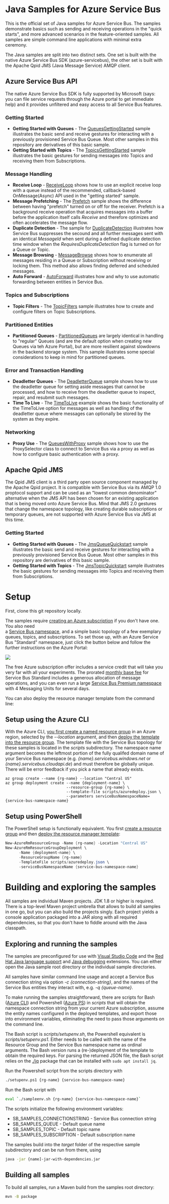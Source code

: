 # Java Samples for Azure Service Bus

This is the official set of Java samples for Azure Service Bus. The samples demonstrate basics 
such as sending and receiving operations in the "quick starts", and more advanced scenarios in 
the feature-oriented samples. All samples are simple command line applications with minimal extra 
ceremony. 

The Java samples are split into two distinct sets. One set is built with the native Azure Service Bus 
SDK (azure-servicebus), the other set is built with the Apache Qpid JMS (Java Message Service) AMQP client.

## Azure Service Bus API 

The native Azure Service Bus SDK is fully supported by Microsoft (says: you can file service requests through 
the Azure portal to get immediate help) and it provides unfiltered and easy access to all Service Bus features. 

### Getting Started

* **Getting Started with Queues** - The [QueuesGettingStarted](./azure-servicebus/QueuesGettingStarted) sample illustrates the basic send and receive gestures 
  for interacting with a previously provisioned Service Bus Queue. Most other samples in this repository are derivatives of this basic sample. 
* **Getting Started with Topics** - The [TopicsGettingStarted](./azure-servicebus/TopicsGettingStarted) sample illustrates the basic gestures for sending
  messages into Topics and receiving them from Subscriptions.

### Message Handling

* **Receive Loop** - [ReceiveLoop](./azure-servicebus/ReceiveLoop) shows how to use an explicit receive loop with a queue instead of the 
   recommended, callback-based OnMessage(Async) API used in the "getting started" sample.
* **Message Prefetching** - The [Prefetch](./azure-servicebus/Prefetch) sample shows the difference between having "prefetch" turned on or off for the receiver. 
  Prefetch is a background receive operation that acquires messages into a buffer before the application itself calls *Receive* and therefore 
  optimizes and often accelerates the message flow.
* **Duplicate Detection** - The sample for [DuplicateDetection](./azure-servicebus/DuplicateDetection) illustrates how Service Bus suppresses the secound and all 
  further messages sent with an identical *MessageId* when sent during a defined duplicate detection time window when the *RequiresDuplicateDetection*
  flag is turned on for a Queue or Topic.
* **Message Browsing** - [MessageBrowse](./azure-servicebus/MessageBrowse) shows how to enumerate all messages residing in a Queue or Subscription without receiving
  or locking them. This method also allows finding deferred and scheduled messages.
* **Auto Forward** - [AutoForward](./azure-servicebus/AutoForward) illustrates how and why to use automatic forwarding between entities in Service Bus.
  
### Topics and Subscriptions

* **Topic Filters** - The [TopicFilters](./azure-servicebus/TopicFilters) sample illustrates how to create and configure filters on Topic Subscriptions.
  
### Partitioned Entities

* **Partitioned Queues** - [PartitionedQueues](./azure-servicebus/PartitionedQueues) are largely identical in handling to "regular" Queues (and are the default 
  option when creating new Queues via teh Azure Portal), but are more resilient against slowdowns in the backend storage system. 
  This sample illustrates some special considerations to keep in mind for partitioned queues.   

### Error and Transaction Handling

* **Deadletter Queues** - The [DeadletterQueue](./azure-servicebus/DeadletterQueue) sample shows how to use the deadletter queue for setting aside 
  messages that cannot be processed, and how to receive from the deadletter queue to inspect, repair, and resubmit such messages.
* **Time To Live** - The [TimeToLive](./azure-servicebus/TimeToLive) example shows the basic functionality of the TimeToLive option for messages as
  well as handling of the deadletter queue where messages can optionally be stored by the system as they expire.
  
### Networking

* **Proxy Use** - The [QueuesWithProxy](./azure-servicebus/QueuesWithProxy) sample shows how to use the ProxySelector class to connect to Service Bus
  via a proxy as well as how to configure basic authentication with a proxy. 

## Apache Qpid JMS

The Qpid JMS client is a third party open source component managed by the Apache Qpid project. It 
is compatible with Service Bus via its AMQP 1.0 proptocol support and can be used as an 
"lowest common denominator" alternative when the JMS API has been chosen for an existing application
that is being moved onto Azure Service Bus. Mind that JMS 2.0 gestures that change the namespace topology, 
like creating durable subscriptions or temporary queues, are not supported with Azure Service Bus via 
JMS at this time. 

### Getting Started

* **Getting Started with Queues** - The [JmsQueueQuickstart](./qpid-jms-client/JmsQueueQuickstart)  sample illustrates the basic send and receive gestures 
  for interacting with a previously provisioned Service Bus Queue. Most other samples in this repository are derivatives of this basic sample. 
* **Getting Started with Topics** - The [JmsTopicQuickstart](./qpid-jms-client/JmsTopicQuickstart) sample illustrates the basic gestures for sending
  messages into Topics and receiving them from Subscriptions.

# Setup 

First, clone this git repository locally. 

The samples require [creating an Azure subscription](https://azure.microsoft.com/free/) if you don't have one. You also need  
a [Service Bus namespace](https://docs.microsoft.com/azure/service-bus-messaging/service-bus-fundamentals-hybrid-solutions), 
and a simple basic topology of a few exemplary queues, topics, and subscriptions. To set those up, 
with an Azure Service Bus "Standard" namespace, just click the button below and follow the further instructions 
on the Azure Portal:

<a href="https://portal.azure.com/#create/Microsoft.Template/uri/https%3A%2F%2Fgithub.com%2Fazure%2Fazure-service-bus%2Ftree%2Fmaster%2Fsamples%2FJava%2Fscripts%2Fazuredeploy.json" target="_blank">
    <img src="http://azuredeploy.net/deploybutton.png"/>
</a>

The free Azure subscription offer includes a service credit that will take you very far with all your 
experiments. The prorated [monthly base fee](https://azure.microsoft.com/pricing/details/service-bus/) 
for Service Bus Standard includes a generous allocation of message operations, and you can even run a 
large [Service Bus Premium namespace](https://docs.microsoft.com/azure/service-bus-messaging/service-bus-premium-messaging) 
with 4 Messaging Units for several days.

You can also deploy the resource manager template from the command line:

## Setup using the Azure CLI

With the Azure CLI, [you first create a named resource group](https://docs.microsoft.com/en-us/azure/azure-resource-manager/xplat-cli-azure-resource-manager) in an Azure region, selected by the *--location* argument, and then [deploy the template into the resource group](https://docs.microsoft.com/en-us/azure/azure-resource-manager/resource-group-template-deploy-cli). The template file 
with the Service Bus topology for these samples is located in the *scripts* subdirectory. The namespace name argument becomes the leftmost portion of the fully qualifed domain name of your Service Bus namespace (e.g. *{name}.servicebus.windows.net* or *{name}.servicebus.cloudapi.de*) and must therefore be globally unique. There will be error feedback if you pick a name that already exists.

```azurecli
az group create --name {rg-name} --location "Central US"
az group deployment create --name {deployment-name} \
                           --resource-group {rg-name} \
                           --template-file scripts/azuredeploy.json \
                           --parameters serviceBusNamespaceName={service-bus-namespace-name}
```


## Setup using PowerShell

The PowerShell setup is functionally equivalent. You first [create a resource group](https://docs.microsoft.com/azure/azure-resource-manager/powershell-azure-resource-manager) and then [deploy the resource manager template](https://docs.microsoft.com/azure/azure-resource-manager/resource-group-template-deploy):

```powershell
New-AzureRmResourceGroup -Name {rg-name} -Location "Central US"
New-AzureRmResourceGroupDeployment \
      -Name {deployment-name} \
      -ResourceGroupName {rg-name}
      -TemplateFile scripts/azuredeploy.json \
      -serviceBusNamespaceName {service-bus-namespace-name} 
```

# Building and exploring the samples

All samples are individual Maven projects. JDK 1.8 or higher is required. There is a top-level Maven project
umbrella that allows to build all samples in one go, but you can also build the projects singly. Each 
project yields a console application packaged into a JAR along with all required dependencies, so that you
don't have to fiddle around with the Java classpath. 

## Exploring and running the samples

The samples are preconfigured for use with [Visual Studio Code](https://code.visualstudio.com/) and the [Red Hat 
Java language support](https://marketplace.visualstudio.com/items?itemName=redhat.java) and [Java debugging](https://marketplace.visualstudio.com/items?itemName=donjayamanne.javadebugger) extensions. 
You can either open the Java sample root directory or the individual sample directories. 

All samples have similar command line usage and accept a Service Bus connection string via option *-c {connection-string}*, and the names of the Service Bus entities they interact with, e.g. *-q {queue-name}*. 

To make running the samples straightforward, there are scripts for Bash ([Azure CLI](https://docs.microsoft.com/en-us/azure/azure-resource-manager/xplat-cli-azure-resource-manager)) and Powershell ([Azure PS](https://docs.microsoft.com/azure/azure-resource-manager/powershell-azure-resource-manager)) in *scripts* that will obtain the namespace connection string from your current Azure subscription, assume the entity names configured in the deployed templates, and export those into environment variables, eliminating the need to pass those arguments on the command line.

The Bash script is *scripts/setupenv.sh*, the Powershell equivalent is *scripts/setupenv.ps1*. Either needs to be called with the name of the Resource Group and the Service Bus namespace name as ordinal arguments. The Bash version runs a (re-)deployment of the template to obtain the required keys. For parsing
the returned JSON file, the Bash script relies on the [./jq](https://stedolan.github.io/jq/) package that can be installed with ```sudo apt install jq```.

Run the Powershell script from the scripts directory with

```bash
./setupenv.ps1 {rg-name} {service-bus-namespace-name} 
```

Run the Bash script with 
```bash
eval `./sampleenv.sh {rg-name} {service-bus-namespace-name}`
```

The scripts initialize the following environment variables:

* SB_SAMPLES_CONNECTIONSTRING - Service Bus connection string
* SB_SAMPLES_QUEUE - Default queue name
* SB_SAMPLES_TOPIC - Default topic name
* SB_SAMPLES_SUBSCRIPTION - Default subscription name

The samples build into the *target* folder of the respective sample subdirectory and can be run from there, using 

```bash
java -jar {name]-jar-with-dependencies.jar 
```

## Building all samples 

To build all samples, run a Maven build from the samples root directory:

```bash
mvn -B package
```

